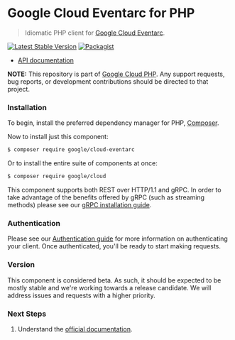 # Google Cloud Eventarc for PHP

> Idiomatic PHP client for [Google Cloud Eventarc](https://cloud.google.com/eventarc).

[![Latest Stable Version](https://poser.pugx.org/google/cloud-eventarc/v/stable)](https://packagist.org/packages/google/cloud-eventarc) [![Packagist](https://img.shields.io/packagist/dm/google/cloud-eventarc.svg)](https://packagist.org/packages/google/cloud-eventarc)

* [API documentation](http://googleapis.github.io/google-cloud-php/#/docs/cloud-eventarc/latest/eventarc/readme)

**NOTE:** This repository is part of [Google Cloud PHP](https://github.com/googleapis/google-cloud-php). Any
support requests, bug reports, or development contributions should be directed to
that project.

### Installation

To begin, install the preferred dependency manager for PHP, [Composer](https://getcomposer.org/).

Now to install just this component:

```sh
$ composer require google/cloud-eventarc
```

Or to install the entire suite of components at once:

```sh
$ composer require google/cloud
```

This component supports both REST over HTTP/1.1 and gRPC. In order to take advantage of the benefits offered by gRPC (such as streaming methods)
please see our [gRPC installation guide](https://cloud.google.com/php/grpc).

### Authentication

Please see our [Authentication guide](https://github.com/googleapis/google-cloud-php/blob/main/AUTHENTICATION.md) for more information
on authenticating your client. Once authenticated, you'll be ready to start making requests.

### Version

This component is considered beta. As such, it should be expected to be mostly
stable and we're working towards a release candidate. We will address issues
and requests with a higher priority.

### Next Steps

1. Understand the [official documentation](https://cloud.google.com/eventarc/docs).
